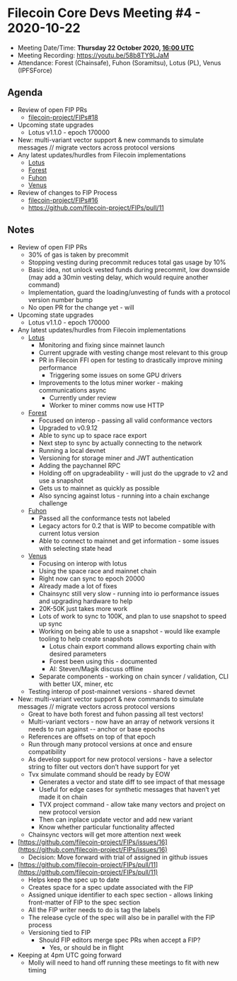 # Filecoin Core Devs Meeting #4 - 2020-10-22

- Meeting Date/Time: **Thursday 22 October 2020, [16:00 UTC](https://savvytime.com/converter/utc-to-germany-berlin-united-kingdom-london-ny-new-york-city-ca-san-francisco-china-shanghai-japan-tokyo-australia-sydney/16-00)**
- Meeting Recording: https://youtu.be/58b8TY9LJaM
- Attendance: Forest (Chainsafe), Fuhon (Soramitsu), Lotus (PL),  Venus (IPFSForce)

## Agenda

*   Review of open FIP PRs
    *   [filecoin-project/FIPs#18](https://github.com/filecoin-project/FIPs/issues/18)
*   Upcoming state upgrades
    *   Lotus v1.1.0 - epoch 170000
*   New: multi-variant vector support & new commands to simulate messages // migrate vectors across protocol versions
*   Any latest updates/hurdles from Filecoin implementations
    *   [Lotus](https://github.com/filecoin-project/lotus)
    *   [Forest](https://github.com/ChainSafe/forest)
    *   [Fuhon](https://github.com/filecoin-project/cpp-filecoin)
    *   [Venus](https://github.com/filecoin-project/go-filecoin)
*   Review of changes to FIP Process
    *   [filecoin-project/FIPs#16](https://github.com/filecoin-project/FIPs/issues/16)
    *   https://github.com/filecoin-project/FIPs/pull/11

## Notes

*   Review of open FIP PRs
    *   30% of gas is taken by precommit
    *   Stopping vesting during precommit reduces total gas usage by 10%
    *   Basic idea, not unlock vested funds during precommit, low downside (may add a 30min vesting delay, which would require another command)
    *   Implementation, guard the loading/unvesting of funds with a protocol version number bump
    *   No open PR for the change yet - will 
*   Upcoming state upgrades
    *   Lotus v1.1.0 - epoch 170000
*   Any latest updates/hurdles from Filecoin implementations
    *   [Lotus](https://github.com/filecoin-project/lotus)
        *   Monitoring and fixing since mainnet launch
        *   Current upgrade with vesting change most relevant to this group
        *   PR in Filecoin FFI open for testing to drastically improve mining performance
            *   Triggering some issues on some GPU drivers
        *   Improvements to the lotus miner worker - making communications async
            *   Currently under review
            *   Worker to miner comms now use HTTP
    *   [Forest](https://github.com/ChainSafe/forest)
        *   Focused on interop - passing all valid conformance vectors
        *   Upgraded to v0.9.12
        *   Able to sync up to space race export 
        *   Next step to sync by actually connecting to the network
        *   Running a local devnet
        *   Versioning for storage miner and JWT authentication
        *   Adding the paychannel RPC
        *   Holding off on upgradeability - will just do the upgrade to v2 and use a snapshot
        *   Gets us to mainnet as quickly as possible
        *   Also syncing against lotus - running into a chain exchange challenge
    *   [Fuhon](https://github.com/filecoin-project/cpp-filecoin)
        *   Passed all the conformance tests not labeled
        *   Legacy actors for 0.2 that is WIP to become compatible with current lotus version
        *   Able to connect to mainnet and get information - some issues with selecting state head
    *   [Venus](https://github.com/filecoin-project/go-filecoin)
        *   Focusing on interop with lotus
        *   Using the space race and mainnet chain
        *   Right now can sync to epoch 20000
        *   Already made a lot of fixes
        *   Chainsync still very slow - running into io performance issues and upgrading hardware to help
        *   20K-50K just takes more work
        *   Lots of work to sync to 100K, and plan to use snapshot to speed up sync
        *   Working on being able to use a snapshot - would like example tooling to help create snapshots
            *   Lotus chain export command allows exporting chain with desired parameters
            *   Forest been using this - documented
            *   AI: Steven/Magik discuss offline
        *   Separate components - working on chain syncer / validation, CLI with better UX, miner, etc
    *   Testing interop of post-mainnet versions - shared devnet
*   New: multi-variant vector support & new commands to simulate messages // migrate vectors across protocol versions
    *   Great to have both forest and fuhon passing all test vectors!
    *   Multi-variant vectors - now have an array of network versions it needs to run against -- anchor or base epochs
    *   References are offsets on top of that epoch
    *   Run through many protocol versions at once and ensure compatibility
    *   As develop support for new protocol versions - have a selector string to filter out vectors don’t have support for yet
    *   Tvx simulate command should be ready by EOW
        *   Generates a vector and state diff to see impact of that message
        *   Useful for edge cases for synthetic messages that haven’t yet made it on chain
        *   TVX project command - allow take many vectors and project on new protocol version
        *   Then can inplace update vector and add new variant
        *   Know whether particular functionality affected
    *   Chainsync vectors will get more attention next week
*   [https://github.com/filecoin-project/FIPs/issues/16](https://github.com/filecoin-project/FIPs/issues/16)
    *   Decision: Move forward with trial of assigned in github issues
*   [https://github.com/filecoin-project/FIPs/pull/11](https://github.com/filecoin-project/FIPs/pull/11)
    *   Helps keep the spec up to date
    *   Creates space for a spec update associated with the FIP
    *   Assigned unique identifier to each spec section - allows linking front-matter of FIP to the spec section
    *   All the FIP writer needs to do is tag the labels
    *   The release cycle of the spec will also be in parallel with the FIP process
    *   Versioning tied to FIP
        *   Should FIP editors merge spec PRs when accept a FIP?
            *   Yes, or should be in flight
*   Keeping at 4pm UTC going forward
    *   Molly will need to hand off running these meetings to fit with new timing
